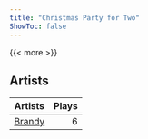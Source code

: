 ```yaml
---
title: "Christmas Party for Two"
ShowToc: false
---
```


{{< more >}}

## Artists
Artists | Plays 
----- | -----: 
[Brandy](/artists/brandy-58641) | 6


